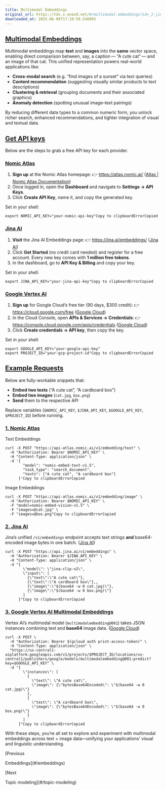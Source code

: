 ```yaml
---
title: Multimodal Embeddings
original_url: https://tds.s-anand.net/#/multimodal-embeddings?id=_2-jina-ai
downloaded_at: 2025-06-09T17:19:59.548965
---
```

[Multimodal Embeddings](#/multimodal-embeddings?id=multimodal-embeddings)
-------------------------------------------------------------------------

Multimodal embeddings map **text** and **images** into the **same** vector space, enabling direct comparison between, say, a caption — “A cute cat” — and an image of that cat. This unified representation powers real-world applications like:

* **Cross-modal search** (e.g. “find images of a sunset” via text queries)
* **Content recommendation** (suggesting visually similar products to text descriptions)
* **Clustering & retrieval** (grouping documents and their associated graphics)
* **Anomaly detection** (spotting unusual image–text pairings)

By reducing different data types to a common numeric form, you unlock richer search, enhanced recommendations, and tighter integration of visual and textual data.

[Get API keys](#/multimodal-embeddings?id=get-api-keys)
-------------------------------------------------------

Below are the steps to grab a free API key for each provider.

### [Nomic Atlas](#/multimodal-embeddings?id=nomic-atlas)

1. **Sign up** at the Nomic Atlas homepage:
   👉 <https://atlas.nomic.ai/> ([Atlas | Nomic Atlas Documentation](https://docs.nomic.ai/atlas/quick-start "Quickstart | Nomic Atlas Documentation"))
2. Once logged in, open the **Dashboard** and navigate to **Settings → API Keys**.
3. Click **Create API Key**, name it, and copy the generated key.

Set in your shell:

```
export NOMIC_API_KEY="your-nomic-api-key"Copy to clipboardErrorCopied
```

### [Jina AI](#/multimodal-embeddings?id=jina-ai)

1. **Visit** the Jina AI Embeddings page:
   👉 <https://jina.ai/embeddings/> ([Jina AI](https://jina.ai/embeddings/ "Embedding API - Jina AI"))
2. Click **Get Started** (no credit card needed) and register for a free account. Every new key comes with **1 million free tokens**.
3. In the dashboard, go to **API Key & Billing** and copy your key.

Set in your shell:

```
export JINA_API_KEY="your-jina-api-key"Copy to clipboardErrorCopied
```

### [Google Vertex AI](#/multimodal-embeddings?id=google-vertex-ai)

1. **Sign up** for Google Cloud’s free tier (90 days, $300 credit):
   👉 <https://cloud.google.com/free> ([Google Cloud](https://cloud.google.com/free "Free Trial and Free Tier Services and Products - Google Cloud"))
2. In the Cloud Console, open **APIs & Services → Credentials**:
   👉 <https://console.cloud.google.com/apis/credentials> ([Google Cloud](https://cloud.google.com/docs/authentication/api-keys "Manage API keys | Authentication - Google Cloud"))
3. Click **Create credentials → API key**, then copy the key.

Set in your shell:

```
export GOOGLE_API_KEY="your-google-api-key"
export PROJECT_ID="your-gcp-project-id"Copy to clipboardErrorCopied
```

[Example Requests](#/multimodal-embeddings?id=example-requests)
---------------------------------------------------------------

Below are fully-workable snippets that:

* **Embed two texts** (“A cute cat”, “A cardboard box”)
* **Embed two images** (`cat.jpg`, `box.png`)
* **Send** them to the respective API

Replace variables (`$NOMIC_API_KEY`, `$JINA_API_KEY`, `$GOOGLE_API_KEY`, `$PROJECT_ID`) before running.

### [1. Nomic Atlas](#/multimodal-embeddings?id=_1-nomic-atlas)

Text Embeddings

```
curl -X POST "https://api-atlas.nomic.ai/v1/embedding/text" \
  -H "Authorization: Bearer $NOMIC_API_KEY" \
  -H "Content-Type: application/json" \
  -d '{
        "model": "nomic-embed-text-v1.5",
        "task_type": "search_document",
        "texts": ["A cute cat", "A cardboard box"]
      }'Copy to clipboardErrorCopied
```

Image Embeddings

```
curl -X POST "https://api-atlas.nomic.ai/v1/embedding/image" \
  -H "Authorization: Bearer $NOMIC_API_KEY" \
  -F "model=nomic-embed-vision-v1.5" \
  -F "images=@cat.jpg" \
  -F "images=@box.png"Copy to clipboardErrorCopied
```

### [2. Jina AI](#/multimodal-embeddings?id=_2-jina-ai)

Jina’s unified `/v1/embeddings` endpoint accepts text strings **and** base64-encoded image bytes in one batch. ([Jina AI](https://jina.ai/embeddings/ "Embedding API - Jina AI"))

```
curl -X POST "https://api.jina.ai/v1/embeddings" \
  -H "Authorization: Bearer $JINA_API_KEY" \
  -H "Content-Type: application/json" \
  -d "{
        \"model\": \"jina-clip-v2\",
        \"input\": [
          {\"text\":\"A cute cat\"},
          {\"text\":\"A cardboard box\"},,
          {\"image\":\"$(base64 -w 0 cat.jpg)\"},
          {\"image\":\"$(base64 -w 0 box.png)\"}
        ]
      }"Copy to clipboardErrorCopied
```

### [3. Google Vertex AI Multimodal Embeddings](#/multimodal-embeddings?id=_3-google-vertex-ai-multimodal-embeddings)

Vertex AI’s multimodal model (`multimodalembedding@001`) takes JSON instances combining text and **base64** image data. ([Google Cloud](https://cloud.google.com/vertex-ai/generative-ai/docs/model-reference/multimodal-embeddings-api "Multimodal embeddings API | Generative AI on Vertex AI"))

```
curl -X POST \
  -H "Authorization: Bearer $(gcloud auth print-access-token)" \
  -H "Content-Type: application/json" \
  "https://us-central1-aiplatform.googleapis.com/v1/projects/$PROJECT_ID/locations/us-central1/publishers/google/models/multimodalembedding@001:predict?key=$GOOGLE_API_KEY" \
  -d "{
        \"instances\": [
          {
            \"text\": \"A cute cat\",
            \"image\": {\"bytesBase64Encoded\": \"$(base64 -w 0 cat.jpg)\"}
          },
          {
            \"text\": \"A cardboard box\",
            \"image\": {\"bytesBase64Encoded\": \"$(base64 -w 0 box.png)\"}
          }
        ]
      }"Copy to clipboardErrorCopied
```

With these steps, you’re all set to explore and experiment with multimodal embeddings across text + image data—unifying your applications’ visual and linguistic understanding.

[Previous

Embeddings](#/embeddings)

[Next

Topic modeling](#/topic-modeling)